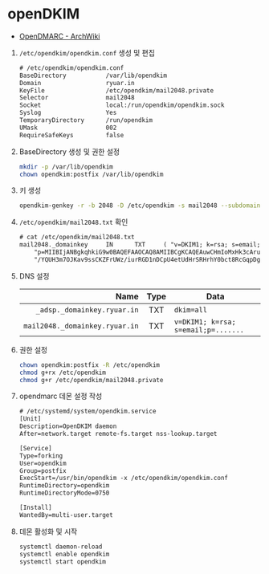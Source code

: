 # openDKIM

- [OpenDMARC - ArchWiki](https://wiki.archlinux.org/title/OpenDMARC#DMARC_Record)

1. `/etc/opendkim/opendkim.conf` 생성 및 편집

    ```txt
    # /etc/opendkim/opendkim.conf
    BaseDirectory           /var/lib/opendkim
    Domain                  ryuar.in
    KeyFile                 /etc/opendkim/mail2048.private
    Selector                mail2048
    Socket                  local:/run/opendkim/opendkim.sock
    Syslog                  Yes
    TemporaryDirectory      /run/opendkim
    UMask                   002
    RequireSafeKeys         false
    ```

1. BaseDirectory 생성 및 권한 설정

    ```sh
    mkdir -p /var/lib/opendkim
    chown opendkim:postfix /var/lib/opendkim
    ```

1. 키 생성

    ```sh
    opendkim-genkey -r -b 2048 -D /etc/opendkim -s mail2048 --subdomains -d ryuar.in
    ```

1. `/etc/opendkim/mail2048.txt` 확인

    ```txt
    # cat /etc/opendkim/mail2048.txt
    mail2048._domainkey     IN      TXT     ( "v=DKIM1; k=rsa; s=email; "
        "p=MIIBIjANBgkqhkiG9w0BAQEFAAOCAQ8AMIIBCgKCAQEAuwCHmIoMxHk3cArugm9pCbU/WM1EQm+f2L69PsiJOPEnApMe5zR9mSQwXdfSxuPjeBBLtB/mnNL4gS8E/SqLIFQCGP109uPgv5wGjuXqocnTG+vsQA+jITg8MN9QlwhpAZ7uDwmWf0pknCt9qmOZYCNImGW73NUlGxWHp0rdmV/XGpPCjXjppPEnVFLpJcnADlUnmMF9E2K6ER"
        "/YQUH3m7OJKav9ssCKZFrUWz/iurRGD1nDCpU4etUdHrSRHrhY0bct8RcGqpDg5Q+qxNAZoB0eJuiKsIhplUnOzWO27l1p9kcUO9YkjVhPOpx5OnWHVCIAFiySlZUlgC14y2jaAwIDAQAB" )  ; ----- DKIM key mail2048 for ryuar.in
    ```

1. DNS 설정

    | Name                           | Type | Data                                |
    |-------------------------------:|:----:|-------------------------------------|
    |    `_adsp._domainkey.ryuar.in` | TXT  | `dkim=all`                          |
    | `mail2048._domainkey.ryuar.in` | TXT  | `v=DKIM1; k=rsa; s=email;p=.......` |

1. 권한 설정

    ```sh
    chown opendkim:postfix -R /etc/opendkim
    chmod g+rx /etc/opendkim
    chmod g+r /etc/opendkim/mail2048.private
    ```

1. opendmarc 데몬 설정 작성

    ```txt
    # /etc/systemd/system/opendkim.service
    [Unit]
    Description=OpenDKIM daemon
    After=network.target remote-fs.target nss-lookup.target

    [Service]
    Type=forking
    User=opendkim
    Group=postfix
    ExecStart=/usr/bin/opendkim -x /etc/opendkim/opendkim.conf
    RuntimeDirectory=opendkim
    RuntimeDirectoryMode=0750

    [Install]
    WantedBy=multi-user.target
    ```

1. 데몬 활성화 및 시작

    ```txt
    systemctl daemon-reload
    systemctl enable opendkim
    systemctl start opendkim
    ```
